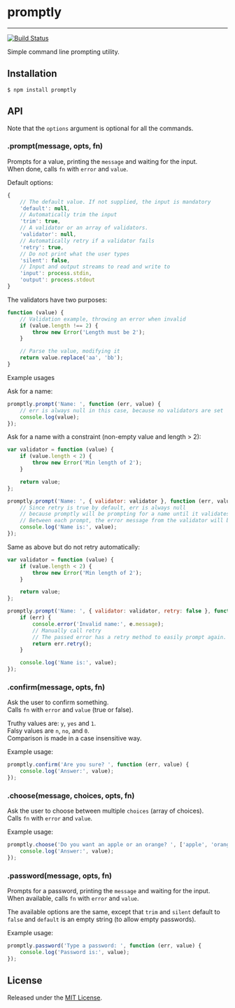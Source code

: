 # promptly
---

[![Build Status](https://secure.travis-ci.org/IndigoUnited/node-promptly.png)](http://travis-ci.org/IndigoUnited/node-promptly.png)

Simple command line prompting utility.

## Installation

`$ npm install promptly`


## API


Note that the `options` argument is optional for all the commands.


### .prompt(message, opts, fn)

Prompts for a value, printing the `message` and waiting for the input.   
When done, calls `fn` with `error` and `value`.

Default options:
```js
{
    // The default value. If not supplied, the input is mandatory
    'default': null,
    // Automatically trim the input
    'trim': true,
    // A validator or an array of validators.
    'validator': null,
    // Automatically retry if a validator fails
    'retry': true,
    // Do not print what the user types
    'silent': false,
    // Input and output streams to read and write to
    'input': process.stdin,
    'output': process.stdout
}
```

The validators have two purposes:
```js
function (value) {
    // Validation example, throwing an error when invalid
    if (value.length !== 2) {
        throw new Error('Length must be 2');
    }

    // Parse the value, modifying it
    return value.replace('aa', 'bb');
}
```

Example usages

Ask for a name:
```js
promptly.prompt('Name: ', function (err, value) {
    // err is always null in this case, because no validators are set
    console.log(value);
});
```

Ask for a name with a constraint (non-empty value and length > 2):

```js
var validator = function (value) {
    if (value.length < 2) {
        throw new Error('Min length of 2');
    }

    return value;
};

promptly.prompt('Name: ', { validator: validator }, function (err, value) {
    // Since retry is true by default, err is always null
    // because promptly will be prompting for a name until it validates
    // Between each prompt, the error message from the validator will be printed
    console.log('Name is:', value);
});
```

Same as above but do not retry automatically:

```js
var validator = function (value) {
    if (value.length < 2) {
        throw new Error('Min length of 2');
    }

    return value;
};

promptly.prompt('Name: ', { validator: validator, retry: false }, function (err, value) {
    if (err) {
        console.error('Invalid name:', e.message);
        // Manually call retry
        // The passed error has a retry method to easily prompt again.
        return err.retry();
    }

    console.log('Name is:', value);
});
```

### .confirm(message, opts, fn)

Ask the user to confirm something.   
Calls `fn` with `error` and `value` (true or false).

Truthy values are: `y`, `yes` and `1`.   
Falsy values are `n`, `no`, and `0`.   
Comparison is made in a case insensitive way.

Example usage:

```js
promptly.confirm('Are you sure? ', function (err, value) {
    console.log('Answer:', value);
});
```


### .choose(message, choices, opts, fn)

Ask the user to choose between multiple `choices` (array of choices).   
Calls `fn` with `error` and `value`.

Example usage:

```js
promptly.choose('Do you want an apple or an orange? ', ['apple', 'orange'], function (err, value) {
    console.log('Answer:', value);
});
```


### .password(message, opts, fn)

Prompts for a password, printing the `message` and waiting for the input.   
When available, calls `fn` with `error` and `value`.

The available options are the same, except that `trim` and `silent` default to `false` and `default` is an empty string (to allow empty passwords).

Example usage:

```js
promptly.password('Type a password: ', function (err, value) {
    console.log('Password is:', value);
});
```


## License

Released under the [MIT License](http://www.opensource.org/licenses/mit-license.php).
